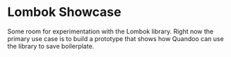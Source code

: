 Lombok Showcase
================

Some room for experimentation with the Lombok library. Right now the primary use case is to build a prototype that shows how Quandoo can use the library to save boilerplate.
